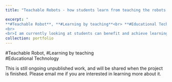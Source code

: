 ```yaml
---
title: "Teachable Robots - how students learn from teaching the robots (Coming Soon)" 

excerpt: "
**#Teachable Robot**, **#Learning by teaching**<br> **#Educational Technology**
<br>
<br>I am currently looking at students can benefit and achieve learning gains from interaction with teaching humanoid robots <img src='http://kexin-yang.github.io/images/TR/nao_playing.jpg?raw=true' alt='Photo' style='width: 650px;'/>"  
collection: portfolio  
---    
```

\#Teachable Robot, \#Learning by teaching<br> \#Educational Technology <br>

This is still ongoing unpublished work, and will be shared when the project is finished. Please email me if you are interested in learning more about it. 


